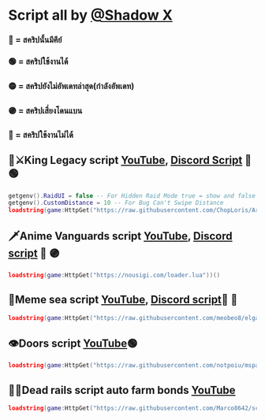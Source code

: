 # Script all by [@Shadow X](https://youtube.com/@diobrando7896?si=HPIMtLykcReomDBG) 
### 🔑 = สคริปนั้นมีคีย์ 
### 🟢 = สคริปใช้งานได้ 
### 🟡 = สคริปยังไม่อัพเดทล่าสุด(กำลังอัพเดท)
### 🟣 = สคริปเสี่ยงโดนแบน
### 🔴 = สคริปใช้งานไม่ได้
## 🌊⚔️King Legacy script [YouTube](https://youtu.be/0vx0YFmX60Y), [Discord Script](discord.gg/archub) 🔑 🟢
```lua
getgenv().RaidUI = false -- For Hidden Raid Mode true = show and false = hidden
getgenv().CustomDistance = 10 -- For Bug Can't Swipe Distance
loadstring(game:HttpGet("https://raw.githubusercontent.com/ChopLoris/ArcHub/main/main.lua"))()
```
## 🗡Anime Vanguards script [YouTube](https://youtu.be/O5C7U8cOpQA), [Discord script](https://discord.gg/nousigi) 🔑 🟣
```lua
loadstring(game:HttpGet("https://nousigi.com/loader.lua"))()
```
## 🌊Meme sea script [YouTube](https://youtu.be/OQmD-3NkBOQ),  [Discord script](https://discord.gg/XqhvwAvj)🔑 🔴
```lua
loadstring(game:HttpGet("https://raw.githubusercontent.com/meobeo8/elgato/a/Loader"))()
```
## 👁Doors script [YouTube](https://youtu.be/fXI-G8ljvqY)🟢
```lua
loadstring(game:HttpGet("https://raw.githubusercontent.com/notpoiu/mspaint/main/main.lua"))()
```
## 🧟‍♂️Dead rails script auto farm bonds [YouTube]()
```lua
loadstring(game:HttpGet("https://raw.githubusercontent.com/Marco8642/science/refs/heads/ok/dead%20rails"))()
```
